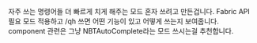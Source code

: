 자주 쓰는 명령어들 더 빠르게 치게 해주는 모드
혼자 쓰려고 만든겁니다.
Fabric API 필요
모드 적용하고 /qh 쓰면 어떤 기능이 있고 어떻게 쓰는지 보여줍니다.
component 관련은 그냥 NBTAutoComplete라는 모드 쓰시는걸 추천합니다.
